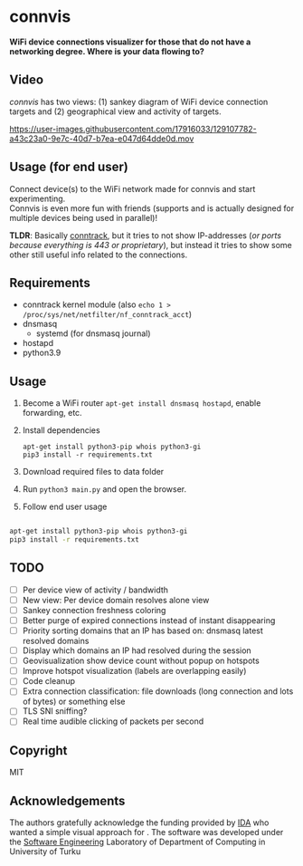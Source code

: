 # connvis
**WiFi device connections visualizer for those that do not have a networking degree. Where is your data flowing to?**

## Video
_connvis_ has two views: (1) sankey diagram of WiFi device connection targets and (2) geographical view and activity of targets.

https://user-images.githubusercontent.com/17916033/129107782-a43c23a0-9e7c-40d7-b7ea-e047d64dde0d.mov


## Usage (for end user)
Connect device(s) to the WiFi network made for connvis and start experimenting.  
 Connvis is even more fun with friends (supports and is actually designed for multiple devices being used in parallel)!

**TLDR**: Basically [conntrack](https://blog.cloudflare.com/conntrack-tales-one-thousand-and-one-flows/), but it tries to not show IP-addresses (_or ports because everything is 443 or proprietary_), but instead it tries to show some other still useful info related to the connections.

## Requirements
 - conntrack kernel module (also `echo 1 > /proc/sys/net/netfilter/nf_conntrack_acct`)
 - dnsmasq
   - systemd (for dnsmasq journal)
 - hostapd
 - python3.9

## Usage
1. Become a WiFi router `apt-get install dnsmasq hostapd`, enable forwarding, etc.
2. Install dependencies 

       apt-get install python3-pip whois python3-gi
       pip3 install -r requirements.txt
       
4. Download required files to data folder
5. Run `python3 main.py` and open the browser.
6. Follow end user usage



```bash

apt-get install python3-pip whois python3-gi
pip3 install -r requirements.txt
```

## TODO
 - [ ] Per device view of activity / bandwidth
 - [ ] New view: Per device domain resolves alone view
 - [ ] Sankey connection freshness coloring
 - [ ] Better purge of expired connections instead of instant disappearing
 - [ ] Priority sorting domains that an IP has based on: dnsmasq latest resolved domains
 - [ ] Display which domains an IP had resolved during the session
 - [ ] Geovisualization show device count without popup on hotspots
 - [ ] Improve hotspot visualization (labels are overlapping easily)
 - [ ] Code cleanup
 - [ ] Extra connection classification: file downloads (long connection and lots of bytes) or something else
 - [ ] TLS SNI sniffing?
 - [ ] Real time audible clicking of packets per second

## Copyright

MIT

## Acknowledgements

The authors gratefully acknowledge the funding provided by [IDA](https://www.dataintimacy.fi/en/) who wanted a simple visual approach for . The software was developed under the [Software Engineering](https://soft.utu.fi) Laboratory of Department of Computing in University of Turku
